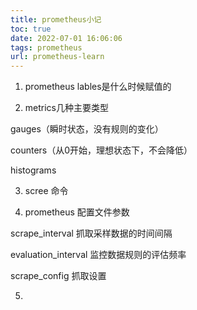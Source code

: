 ```yaml
---
title: prometheus小记
toc: true
date: 2022-07-01 16:06:06
tags: prometheus
url: prometheus-learn
---
```


1. prometheus lables是什么时候赋值的

2. metrics几种主要类型

gauges（瞬时状态，没有规则的变化）

counters（从0开始，理想状态下，不会降低）

histograms

3. scree 命令

4. prometheus 配置文件参数

scrape_interval 抓取采样数据的时间间隔

evaluation_interval 监控数据规则的评估频率

scrape_config 抓取设置

5. 
